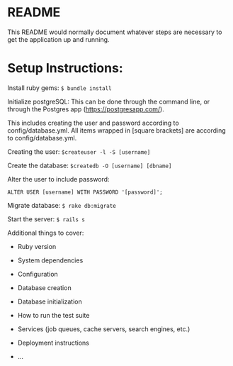 # README

This README would normally document whatever steps are necessary to get the
application up and running.

# Setup Instructions: 

Install ruby gems:
`$ bundle install`

Initialize postgreSQL: This can be done through the command line, or through the Postgres app (https://postgresapp.com/).

This includes creating the user and password according to config/database.yml. All items wrapped in [square brackets] are according to config/database.yml.

Creating the user:
`$createuser -l -S [username]`

Create the database:
`$createdb -O [username] [dbname]`

Alter the user to include password:

`ALTER USER [username] WITH PASSWORD '[password]';`


Migrate database:
`$ rake db:migrate`

Start the server:
`$ rails s`


Additional things to cover:

* Ruby version

* System dependencies

* Configuration

* Database creation

* Database initialization

* How to run the test suite

* Services (job queues, cache servers, search engines, etc.)

* Deployment instructions

* ...
